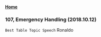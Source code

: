#### [Home](https://eshtmc.github.io/)
### 107, Emergency Handling (2018.10.12)   
`Best Table Topic Speech` Ronaldo   
